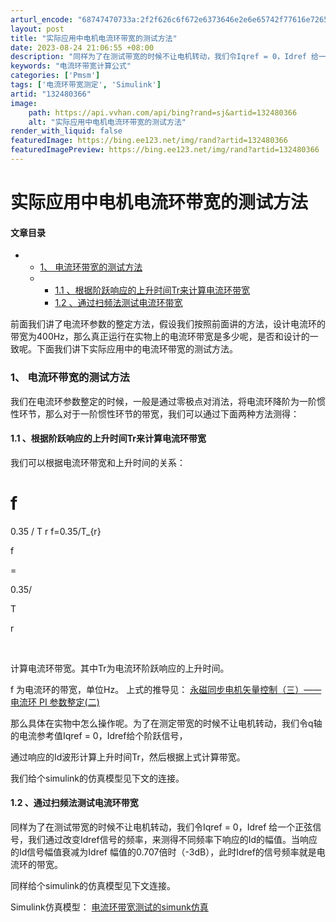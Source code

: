 ```yaml
---
arturl_encode: "68747470733a:2f2f626c6f672e6373646e2e6e65742f77616e72656e71692f:61727469636c652f64657461696c732f313332343830333636"
layout: post
title: "实际应用中电机电流环带宽的测试方法"
date: 2023-08-24 21:06:55 +08:00
description: "同样为了在测试带宽的时候不让电机转动，我们令Iqref = 0，Idref 给一个正弦信号，我们通过"
keywords: "电流环带宽计算公式"
categories: ['Pmsm']
tags: ['电流环带宽测定', 'Simulink']
artid: "132480366"
image:
    path: https://api.vvhan.com/api/bing?rand=sj&artid=132480366
    alt: "实际应用中电机电流环带宽的测试方法"
render_with_liquid: false
featuredImage: https://bing.ee123.net/img/rand?artid=132480366
featuredImagePreview: https://bing.ee123.net/img/rand?artid=132480366
---
```


# 实际应用中电机电流环带宽的测试方法

#### 文章目录

* + [1、 电流环带宽的测试方法](#1__2)
  + - [1.1 、根据阶跃响应的上升时间Tr来计算电流环带宽](#11_Tr_4)
    - [1.2 、通过扫频法测试电流环带宽](#12__14)

  
前面我们讲了电流环参数的整定方法，假设我们按照前面讲的方法，设计电流环的带宽为400Hz，那么真正运行在实物上的电流环带宽是多少呢，是否和设计的一致呢。下面我们讲下实际应用中的电流环带宽的测试方法。

### 1、 电流环带宽的测试方法

我们在电流环参数整定的时候，一般是通过零极点对消法，将电流环降阶为一阶惯性环节，那么对于一阶惯性环节的带宽，我们可以通过下面两种方法测得：

#### 1.1 、根据阶跃响应的上升时间Tr来计算电流环带宽

我们可以根据电流环带宽和上升时间的关系：

f
=
0.35
/
T
r
f=0.35/T\_{r}





f



=





0.35/


T










r

​

计算电流环带宽。其中Tr为电流环阶跃响应的上升时间。
  
f 为电流环的带宽，单位Hz。 上式的推导见：
[永磁同步电机矢量控制（三）——电流环 PI 参数整定(二)](https://blog.csdn.net/wanrenqi/article/details/124409005)

那么具体在实物中怎么操作呢。为了在测定带宽的时候不让电机转动，我们令q轴的电流参考值Iqref = 0，Idref给个阶跃信号，
  
通过响应的Id波形计算上升时间Tr，然后根据上式计算带宽。

我们给个simulink的仿真模型见下文的连接。

#### 1.2 、通过扫频法测试电流环带宽

同样为了在测试带宽的时候不让电机转动，我们令Iqref = 0，Idref 给一个正弦信号，我们通过改变Idref信号的频率，来测得不同频率下响应的Id的幅值。当响应的Id信号幅值衰减为Idref 幅值的0.707倍时（-3dB），此时Idref的信号频率就是电流环的带宽。

同样给个simulink的仿真模型见下文连接。

Simulink仿真模型：
[电流环带宽测试的simunk仿真](https://download.csdn.net/download/wanrenqi/88250438)